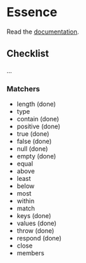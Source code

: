 # Essence

Read the [documentation](http://bound1ess.github.io/essence).

## Checklist

...

### Matchers

- length (done)
- type
- contain (done)
- positive (done)
- true (done)
- false (done)
- null (done)
- empty (done)
- equal
- above
- least
- below
- most
- within
- match
- keys (done)
- values (done)
- throw (done)
- respond (done)
- close
- members
